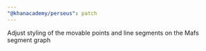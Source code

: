```yaml
---
"@khanacademy/perseus": patch
---
```


Adjust styling of the movable points and line segments on the Mafs segment graph
